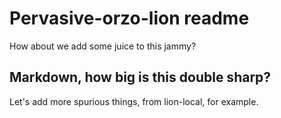 # Pervasive-orzo-lion readme

How about we add some juice to this jammy?

## Markdown, how big is this double sharp?

Let's add more spurious things, from lion-local, for example.
